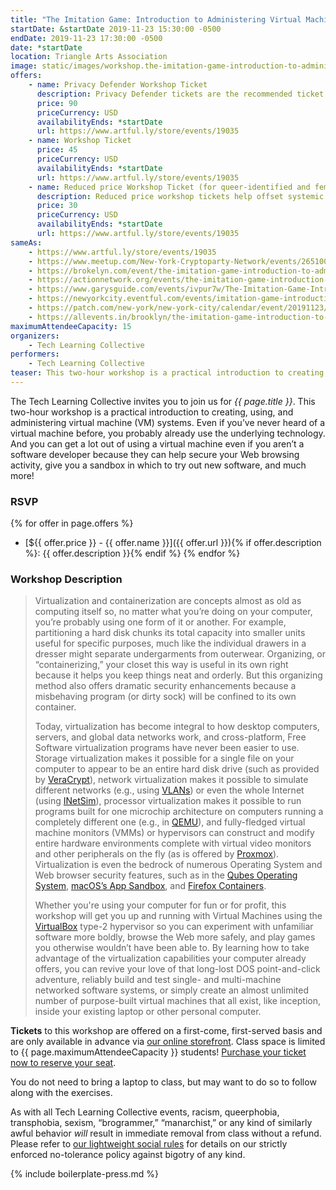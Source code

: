 ```yaml
---
title: "The Imitation Game: Introduction to Administering Virtual Machine Systems"
startDate: &startDate 2019-11-23 15:30:00 -0500
endDate: 2019-11-23 17:30:00 -0500
date: *startDate
location: Triangle Arts Association
image: static/images/workshop.the-imitation-game-introduction-to-administering-virtual-machine-systems.rectangle.jpg
offers:
    - name: Privacy Defender Workshop Ticket
      description: Privacy Defender tickets are the recommended ticket type for those who can afford to help fund the digital security and online privacy advocacy communities with their financial resources, are attending the workshop with the support of their employers or other backers, or have other resources available to them. Purchasing tickets at this level makes it possible for us to offer reduced price tickets to those in need.
      price: 90
      priceCurrency: USD
      availabilityEnds: *startDate
      url: https://www.artful.ly/store/events/19035
    - name: Workshop Ticket
      price: 45
      priceCurrency: USD
      availabilityEnds: *startDate
      url: https://www.artful.ly/store/events/19035
    - name: Reduced price Workshop Ticket (for queer-identified and femme people)
      description: Reduced price workshop tickets help offset systemic biases prevalent in society and in the technology sector especially.
      price: 30
      priceCurrency: USD
      availabilityEnds: *startDate
      url: https://www.artful.ly/store/events/19035
sameAs:
    - https://www.artful.ly/store/events/19035
    - https://www.meetup.com/New-York-Cryptoparty-Network/events/265100104/
    - https://brokelyn.com/event/the-imitation-game-introduction-to-administering-virtual-machine-systems/
    - https://actionnetwork.org/events/the-imitation-game-introduction-to-administering-virtual-machine-systems
    - https://www.garysguide.com/events/ivpur7w/The-Imitation-Game-Intro-to-Administering-Virtual-Machine-Systems
    - https://newyorkcity.eventful.com/events/imitation-game-introduction-administering-virtual-/E0-001-131216652-0
    - https://patch.com/new-york/new-york-city/calendar/event/20191123/660872/the-imitation-game-introduction-to-administering-virtual-machine
    - https://allevents.in/brooklyn/the-imitation-game-introduction-to-administering-virtual-machine-systems/80003225363232
maximumAttendeeCapacity: 15
organizers:
    - Tech Learning Collective
performers:
    - Tech Learning Collective
teaser: This two-hour workshop is a practical introduction to creating, using, and administering virtual machine (VM) systems. Even if you&rsquo;ve never heard of a virtual machine before, you probably already use the underlying technology. And you can get a lot out of using a virtual machine even if you aren&rsquo;t a software developer because they can help secure your Web browsing activity, give you a sandbox in which to try out new software, and much more!
---
```


The Tech Learning Collective invites you to join us for *{{ page.title }}*. This two-hour workshop is a practical introduction to creating, using, and administering virtual machine (VM) systems. Even if you&rsquo;ve never heard of a virtual machine before, you probably already use the underlying technology. And you can get a lot out of using a virtual machine even if you aren&rsquo;t a software developer because they can help secure your Web browsing activity, give you a sandbox in which to try out new software, and much more!

### RSVP

{% for offer in page.offers %}
* [${{ offer.price }} - {{ offer.name }}]({{ offer.url }}){% if offer.description %}: {{ offer.description }}{% endif %}
{% endfor %}

### Workshop Description

> Virtualization and containerization are concepts almost as old as computing itself so, no matter what you&rsquo;re doing on your computer, you&rsquo;re probably using one form of it or another. For example, partitioning a hard disk chunks its total capacity into smaller units useful for specific purposes, much like the individual drawers in a dresser might separate undergarments from outerwear. Organizing, or &ldquo;containerizing,&rdquo; your closet this way is useful in its own right because it helps you keep things neat and orderly. But this organizing method also offers dramatic security enhancements because a misbehaving program (or dirty sock) will be confined to its own container.
>
> Today, virtualization has become integral to how desktop computers, servers, and global data networks work, and cross-platform, Free Software virtualization programs have never been easier to use. Storage virtualization makes it possible for a single file on your computer to appear to be an entire hard disk drive (such as provided by [VeraCrypt](https://www.veracrypt.fr/)), network virtualization makes it possible to simulate different networks (e.g., using [VLANs](https://en.wikipedia.org/wiki/Virtual_LAN)) or even the whole Internet (using [INetSim](https://www.inetsim.org/)), processor virtualization makes it possible to run programs built for one microchip architecture on computers running a completely different one (e.g., in [QEMU](https://www.qemu.org/)), and fully-fledged virtual machine monitors (VMMs) or hypervisors can construct and modify entire hardware environments complete with virtual video monitors and other peripherals on the fly (as is offered by [Proxmox](https://www.proxmox.com/)). Virtualization is even the bedrock of numerous Operating System and Web browser security features, such as in the [Qubes Operating System](https://www.qubes-os.org/), [macOS&rsquo;s App Sandbox](https://developer.apple.com/library/archive/documentation/Security/Conceptual/AppSandboxDesignGuide/AboutAppSandbox/AboutAppSandbox.html), and [Firefox Containers](https://support.mozilla.org/kb/containers).
>
> Whether you're using your computer for fun or for profit, this workshop will get you up and running with Virtual Machines using the [VirtualBox](https://virtualbox.org/) type-2 hypervisor so you can experiment with unfamiliar software more boldly, browse the Web more safely, and play games you otherwise wouldn&rsquo;t have been able to. By learning how to take advantage of the virtualization capabilities your computer already offers, you can revive your love of that long-lost DOS point-and-click adventure, reliably build and test single- and multi-machine networked software systems, or simply create an almost unlimited number of purpose-built virtual machines that all exist, like inception, inside your existing laptop or other personal computer.

**Tickets** to this workshop are offered on a first-come, first-served basis and are only available in advance via [our online storefront](https://www.artful.ly/store/events/19035). Class space is limited to {{ page.maximumAttendeeCapacity }} students! [Purchase your ticket now to reserve your seat](https://www.artful.ly/store/events/19035).

You do not need to bring a laptop to class, but may want to do so to follow along with the exercises.

As with all Tech Learning Collective events, racism, queerphobia, transphobia, sexism, &ldquo;brogrammer,&rdquo; &ldquo;manarchist,&rdquo; or any kind of similarly awful behavior *will* result in immediate removal from class without a refund. Please refer to [our lightweight social rules](https://github.com/AnarchoTechNYC/meta/wiki/Social-rules) for details on our strictly enforced no-tolerance policy against bigotry of any kind.

{% include boilerplate-press.md %}
